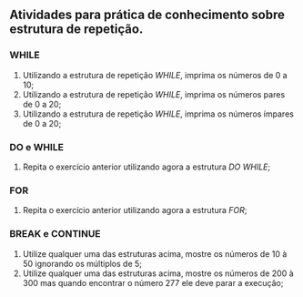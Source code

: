 ## Atividades para prática de conhecimento sobre estrutura de repetição.

### WHILE

1. Utilizando a estrutura de repetição *WHILE*, imprima os números de 0 a 10;
2. Utilizando a estrutura de repetição *WHILE*, imprima os números pares de 0 a 20;
3. Utilizando a estrutura de repetição *WHILE*, imprima os números ímpares de 0 a 20;

### DO e WHILE

1. Repita o exercício anterior utilizando agora a estrutura *DO WHILE*;

### FOR

1. Repita o exercício anterior utilizando agora a estrutura *FOR*;

### BREAK e CONTINUE

1. Utilize qualquer uma das estruturas acima, mostre os números de 10 à 50 ignorando os múltiplos de 5;
2. Utilize qualquer uma das estruturas acima, mostre os números de 200 à 300 mas quando encontrar o número 277 ele deve parar a execução;